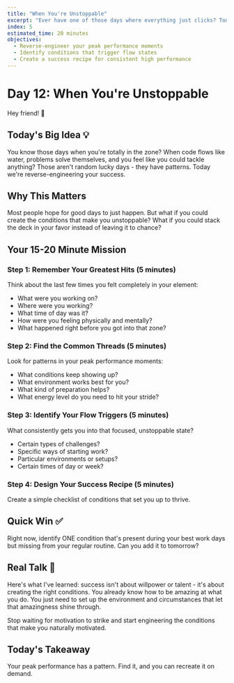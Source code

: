 ```yaml
---
title: "When You're Unstoppable"
excerpt: "Ever have one of those days where everything just clicks? Today we figure out what makes those magic moments happen so we can create more of them."
index: 5
estimated_time: 20 minutes
objectives:
  - Reverse-engineer your peak performance moments
  - Identify conditions that trigger flow states
  - Create a success recipe for consistent high performance
---
```


# Day 12: When You're Unstoppable

Hey friend! 👋

## Today's Big Idea 💡

You know those days when you're totally in the zone? When code flows like water, problems solve themselves, and you feel like you could tackle anything? Those aren't random lucky days - they have patterns. Today we're reverse-engineering your success.

## Why This Matters

Most people hope for good days to just happen. But what if you could create the conditions that make you unstoppable? What if you could stack the deck in your favor instead of leaving it to chance?

## Your 15-20 Minute Mission

### Step 1: Remember Your Greatest Hits (5 minutes)

Think about the last few times you felt completely in your element:

- What were you working on?
- Where were you working?
- What time of day was it?
- How were you feeling physically and mentally?
- What happened right before you got into that zone?

### Step 2: Find the Common Threads (5 minutes)

Look for patterns in your peak performance moments:

- What conditions keep showing up?
- What environment works best for you?
- What kind of preparation helps?
- What energy level do you need to hit your stride?

### Step 3: Identify Your Flow Triggers (5 minutes)

What consistently gets you into that focused, unstoppable state?

- Certain types of challenges?
- Specific ways of starting work?
- Particular environments or setups?
- Certain times of day or week?

### Step 4: Design Your Success Recipe (5 minutes)

Create a simple checklist of conditions that set you up to thrive.

## Quick Win ✅

Right now, identify ONE condition that's present during your best work days but missing from your regular routine. Can you add it to tomorrow?

## Real Talk 💬

Here's what I've learned: success isn't about willpower or talent - it's about creating the right conditions. You already know how to be amazing at what you do. You just need to set up the environment and circumstances that let that amazingness shine through.

Stop waiting for motivation to strike and start engineering the conditions that make you naturally motivated.

## Today's Takeaway

Your peak performance has a pattern. Find it, and you can recreate it on demand.
